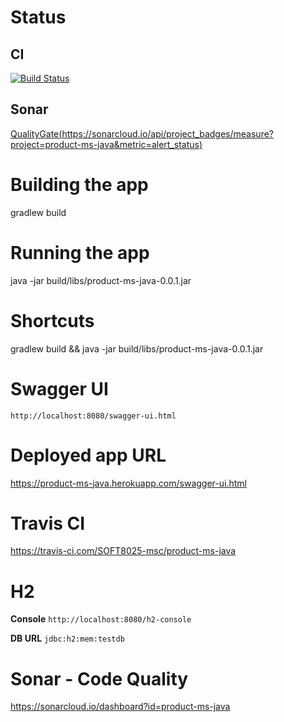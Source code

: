 # Status
## CI
[![Build Status](https://travis-ci.com/SOFT8025-msc/product-ms-java.svg?branch=category-crud)](https://travis-ci.com/SOFT8025-msc/product-ms-java)
## Sonar
[QualityGate(https://sonarcloud.io/api/project_badges/measure?project=product-ms-java&metric=alert_status)](https://sonarcloud.io/api/project_badges/measure?project=product-ms-java&metric=alert_status)

# Building the app
gradlew build

# Running the app
java -jar build/libs/product-ms-java-0.0.1.jar

# Shortcuts
gradlew build && java -jar build/libs/product-ms-java-0.0.1.jar

# Swagger UI
`http://localhost:8080/swagger-ui.html`

# Deployed app URL
https://product-ms-java.herokuapp.com/swagger-ui.html

# Travis CI
https://travis-ci.com/SOFT8025-msc/product-ms-java

# H2
**Console** `http://localhost:8080/h2-console`

**DB URL** `jdbc:h2:mem:testdb`

# Sonar - Code Quality
https://sonarcloud.io/dashboard?id=product-ms-java